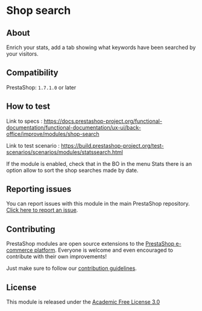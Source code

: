 # Shop search

## About

Enrich your stats, add a tab showing what keywords have been searched by your visitors.

## Compatibility

PrestaShop: `1.7.1.0` or later

## How to test

Link to specs : https://docs.prestashop-project.org/functional-documentation/functional-documentation/ux-ui/back-office/improve/modules/shop-search

Link to test scenario : https://build.prestashop-project.org/test-scenarios/scenarios/modules/statssearch.html

If the module is enabled, check that in the BO in the menu Stats there is an option allow to sort the shop searches made by date.

## Reporting issues

You can report issues with this module in the main PrestaShop repository. [Click here to report an issue][report-issue]. 

## Contributing

PrestaShop modules are open source extensions to the [PrestaShop e-commerce platform][prestashop]. Everyone is welcome and even encouraged to contribute with their own improvements!

Just make sure to follow our [contribution guidelines][contribution-guidelines].

## License

This module is released under the [Academic Free License 3.0][AFL-3.0] 

[report-issue]: https://github.com/PrestaShop/PrestaShop/issues/new/choose
[prestashop]: https://www.prestashop.com/
[contribution-guidelines]: https://devdocs.prestashop.com/1.7/contribute/contribution-guidelines/project-modules/
[AFL-3.0]: https://opensource.org/licenses/AFL-3.0
